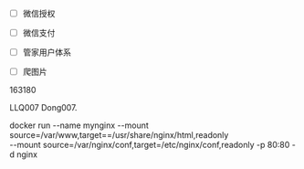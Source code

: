 - [ ] 微信授权
- [ ] 微信支付
- [ ] 管家用户体系
- [ ] 爬图片





163180

LLQ007  Dong007.


docker run --name mynginx --mount source=/var/www,target==/usr/share/nginx/html,readonly \
--mount source=/var/nginx/conf,target=/etc/nginx/conf,readonly -p 80:80 -d nginx